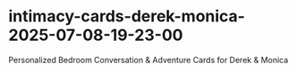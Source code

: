 # intimacy-cards-derek-monica-2025-07-08-19-23-00
Personalized Bedroom Conversation &amp; Adventure Cards for Derek &amp; Monica
